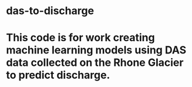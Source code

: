 # das-to-discharge

# This code is for work creating machine learning models using DAS data collected on the Rhone Glacier to predict discharge.
